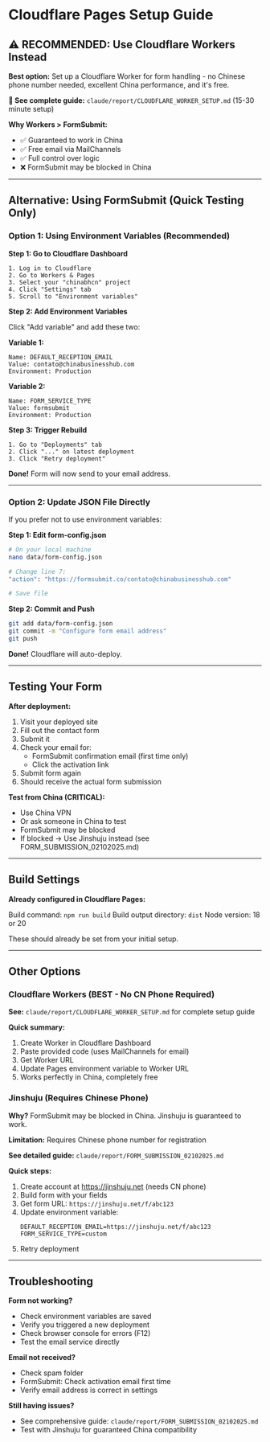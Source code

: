 # Cloudflare Pages Setup Guide

## ⚠️ RECOMMENDED: Use Cloudflare Workers Instead

**Best option:** Set up a Cloudflare Worker for form handling - no Chinese phone number needed, excellent China performance, and it's free.

**📘 See complete guide:** `claude/report/CLOUDFLARE_WORKER_SETUP.md` (15-30 minute setup)

**Why Workers > FormSubmit:**
- ✅ Guaranteed to work in China
- ✅ Free email via MailChannels
- ✅ Full control over logic
- ❌ FormSubmit may be blocked in China

---

## Alternative: Using FormSubmit (Quick Testing Only)

### Option 1: Using Environment Variables (Recommended)

**Step 1: Go to Cloudflare Dashboard**
```
1. Log in to Cloudflare
2. Go to Workers & Pages
3. Select your "chinabhcn" project
4. Click "Settings" tab
5. Scroll to "Environment variables"
```

**Step 2: Add Environment Variables**

Click "Add variable" and add these two:

**Variable 1:**
```
Name: DEFAULT_RECEPTION_EMAIL
Value: contato@chinabusinesshub.com
Environment: Production
```

**Variable 2:**
```
Name: FORM_SERVICE_TYPE
Value: formsubmit
Environment: Production
```

**Step 3: Trigger Rebuild**
```
1. Go to "Deployments" tab
2. Click "..." on latest deployment
3. Click "Retry deployment"
```

**Done!** Form will now send to your email address.

---

### Option 2: Update JSON File Directly

If you prefer not to use environment variables:

**Step 1: Edit form-config.json**
```bash
# On your local machine
nano data/form-config.json

# Change line 7:
"action": "https://formsubmit.co/contato@chinabusinesshub.com"

# Save file
```

**Step 2: Commit and Push**
```bash
git add data/form-config.json
git commit -m "Configure form email address"
git push
```

**Done!** Cloudflare will auto-deploy.

---

## Testing Your Form

**After deployment:**

1. Visit your deployed site
2. Fill out the contact form
3. Submit it
4. Check your email for:
   - FormSubmit confirmation email (first time only)
   - Click the activation link
5. Submit form again
6. Should receive the actual form submission

**Test from China (CRITICAL):**
- Use China VPN
- Or ask someone in China to test
- FormSubmit may be blocked
- If blocked → Use Jinshuju instead (see FORM_SUBMISSION_02102025.md)

---

## Build Settings

**Already configured in Cloudflare Pages:**

Build command: `npm run build`
Build output directory: `dist`
Node version: 18 or 20

These should already be set from your initial setup.

---

## Other Options

### Cloudflare Workers (BEST - No CN Phone Required)

**See:** `claude/report/CLOUDFLARE_WORKER_SETUP.md` for complete setup guide

**Quick summary:**
1. Create Worker in Cloudflare Dashboard
2. Paste provided code (uses MailChannels for email)
3. Get Worker URL
4. Update Pages environment variable to Worker URL
5. Works perfectly in China, completely free

### Jinshuju (Requires Chinese Phone)

**Why?** FormSubmit may be blocked in China. Jinshuju is guaranteed to work.

**Limitation:** Requires Chinese phone number for registration

**See detailed guide:** `claude/report/FORM_SUBMISSION_02102025.md`

**Quick steps:**
1. Create account at https://jinshuju.net (needs CN phone)
2. Build form with your fields
3. Get form URL: `https://jinshuju.net/f/abc123`
4. Update environment variable:
   ```
   DEFAULT_RECEPTION_EMAIL=https://jinshuju.net/f/abc123
   FORM_SERVICE_TYPE=custom
   ```
5. Retry deployment

---

## Troubleshooting

**Form not working?**
- Check environment variables are saved
- Verify you triggered a new deployment
- Check browser console for errors (F12)
- Test the email service directly

**Email not received?**
- Check spam folder
- FormSubmit: Check activation email first time
- Verify email address is correct in settings

**Still having issues?**
- See comprehensive guide: `claude/report/FORM_SUBMISSION_02102025.md`
- Test with Jinshuju for guaranteed China compatibility
